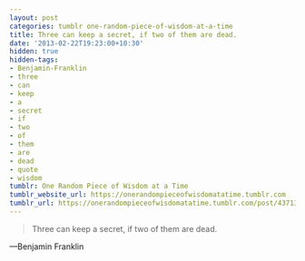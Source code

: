 ```yaml
---
layout: post
categories: tumblr one-random-piece-of-wisdom-at-a-time
title: Three can keep a secret, if two of them are dead.
date: '2013-02-22T19:23:00+10:30'
hidden: true
hidden-tags:
- Benjamin-Franklin
- three
- can
- keep
- a
- secret
- if
- two
- of
- them
- are
- dead
- quote
- wisdom
tumblr: One Random Piece of Wisdom at a Time
tumblr_website_url: https://onerandompieceofwisdomatatime.tumblr.com
tumblr_url: https://onerandompieceofwisdomatatime.tumblr.com/post/43713148803/three-can-keep-a-secret-if-two-of-them-are-dead
---
```

> Three can keep a secret, if two of them are dead.

—Benjamin Franklin
